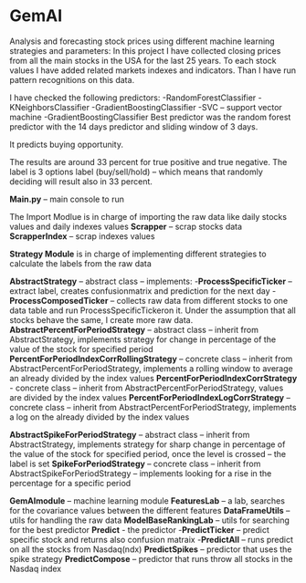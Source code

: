 # GemAI
Analysis and forecasting stock prices using different machine learning strategies and parameters:
In this project I have collected closing prices from all the main stocks in the USA for the last 25 years.
To each stock values I have added related markets indexes and indicators. Than I have run pattern recognitions on this data.

I have checked the following predictors:
-RandomForestClassifier
-KNeighborsClassifier 
-GradientBoostingClassifier
-SVC – support vector machine
-GradientBoostingClassifier
Best predictor was the random forest predictor with the 14 days predictor and sliding window of 3 days.

It predicts buying opportunity.

The results are around 33 percent for true positive and true negative. The label is 3 options label (buy/sell/hold) – which means that randomly deciding will result also in 33 percent.

**Main.py** – main console to run

The Import Modlue is in charge of importing the raw data like daily stocks values and daily indexes values
**Scrapper** – scrap stocks data
**ScrapperIndex** – scrap indexes values

**Strategy Module** is in charge of implementing different strategies to calculate the labels from the raw data

**AbstractStrategy** – abstract class – implements:
-**ProcessSpecificTicker** – extract label, creates confusionmatrix and prediction for the next day
-**ProcessComposedTicker** – collects raw data from different stocks to one data table and run ProcessSpecificTickeron it. Under the assumption that all stocks behave the same, I create more raw data.
**AbstractPercentForPeriodStrategy** – abstract class – inherit from AbstractStrategy, implements strategy for change in percentage of the value of the stock for specified period
**PercentForPeriodIndexCorrRollingStrategy** – concrete class – inherit from AbstractPercentForPeriodStrategy, implements a rolling window to average an already divided by the index values
**PercentForPeriodIndexCorrStrategy** - concrete class – inherit from AbstractPercentForPeriodStrategy, values are divided by the index values
**PercentForPeriodIndexLogCorrStrategy** – concrete class – inherit from AbstractPercentForPeriodStrategy, implements a log on the already divided by the index values

**AbstractSpikeForPeriodStrategy** – abstract class – inherit from AbstractStrategy, implements strategy for sharp change in percentage of the value of the stock for specified period, once the level is crossed – the label is set
**SpikeForPeriodStrategy** – concrete class – inherit from AbstractSpikeForPeriodStrategy – implements looking for a rise in the percentage for a specific period 

**GemAImodule** – machine learning module
**FeaturesLab** – a lab, searches for the covariance values between the different features 
**DataFrameUtils** – utils for handling the raw data
**ModelBaseRankingLab** – utils for searching for the best predictor
**Predict** -  the predictor
-**PredictTicker** – predict specific stock and returns also confusion matraix
-**PredictAll** – runs predict on all the stocks from Nasdaq(ndx)
**PredictSpikes** – predictor that uses the spike strategy
**PredictCompose** – predictor that runs throw all stocks in the Nasdaq index
